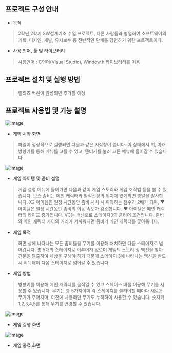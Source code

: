 ## 프로젝트 구성 안내
- 목적

>2학년 2학기 SW설계기초 수업 프로젝트, 다른 사람들과 협업하여 소프트웨어의 기획, 디자인, 개발, 유지보수 등 전반적인 단계를 경험하기 위한 프로젝트이다.

- 사용 언어, 툴 및 라이브러리
>사용언어 : C언어(Visual Studio), Window.h 라이브러리를 이용

## 프로젝트 설치 및 실행 방법
>릴리즈 버전이 완성되면 추가할 예정

## 프로젝트 사용법 및 기능 설명
![image](https://user-images.githubusercontent.com/39687846/146561633-82d999ca-8db5-4eb4-a82e-034283107611.png) <br>
- 게임 시작 화면
>파일이 정상적으로 실행되면 다음과 같은 시작창이 뜹니다. 이 상태에서 위, 아래 방향키를 통해 메뉴를 고를 수 있고, 엔터키를 눌러 고른 메뉴에 들어갈 수 있습니다.<br>

![image](https://user-images.githubusercontent.com/39687846/146561857-409a641b-5c61-4cd9-a1db-529d67465f01.png)<br>
- 게임 아이템 및 좀비 설명
> 게임 설명 메뉴에 들어가면 다음과 같이 게임 스토리와 게임 조작법 등을 볼 수 있습니다. 보스 좀비는 메인 캐릭터와 일직선상의 위치에 있게되면 총알을 발사합니다. X2 아이템은 일정 시간동안 좀비 처치 시 획득하는 점수가 2배가 되며, ▼ 아이템은 일정 시간동안 좀비의 이동 속도가 감소합니다. ♥ 아이템은 메인 캐릭터의 라이프 증가입니다. VC는 백신으로 스테이지3의 클리어 조건입니다. 좀비와 메인 캐릭터 사이의 거리가 가까워지면 좀비가 메인 캐릭터를 쫓아옵니다.
- 게임 목적
> 화면 상에 나타나는 모든 좀비들을 무기를 이용해 처치하면 다음 스테이지로 넘어갑니다. 총 5개의 스테이지로 이루어져 있으며 게임의 스토리 상 백신을 찾아 건물을 탈출하여 세상을 구해야 하기 때문에 스테이지 3에 나타나는 백신을 반드시 획득해야 다음 스테이지로 넘어갈 수 있습니다.
- 게임 방법
> 방향키를 이용해 메인 캐릭터를 움직일 수 있고 스페이스 바를 이용해 무기를 사용할 수 있습니다. 무기는 총 5가지이며 각 스테이지를 클리어할 때마다 새로운 무기가 주어지며, 이전에 사용하던 무기도 누적하여 사용할 수 있습니다. 숫자키 1,2,3,4,5를 통해 무기를 변경할 수 있습니다.

![image](https://user-images.githubusercontent.com/39687846/146563333-756ddb71-ad93-4917-924d-83b0332e0571.png) <br>
- 게임 실행 화면
> 

![image](https://user-images.githubusercontent.com/39687846/145685530-8abc97fa-ba9b-441d-90f2-89ac285bb4b1.png)<br>
- 게임 종료 화면

